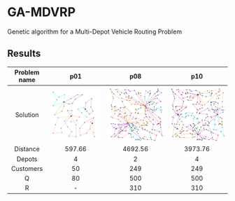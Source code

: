 # GA-MDVRP
Genetic algorithm for a Multi-Depot Vehicle Routing Problem


## Results
Problem name | p01 | p08 | p10
:-: | :-: | :-: | :-:
Solution | ![p01](/data/solutionImages/p01.png) | ![p02](/data/solutionImages/p08.png) | ![p03](/data/solutionImages/p10.png)
Distance | 597.66 | 4692.56 | 3973.76
Depots | 4 | 2 | 4
Customers | 50 | 249 | 249
Q | 80 | 500 | 500
R | - | 310 | 310


